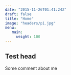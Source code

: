 ```yaml
---
date: "2015-11-26T01:41:24Z"
draft: false
title: "Home"
image: "headers/pi.jpg"
menu:
   main: 
     weight: 100
---
```



## Test head


Some comment about me
